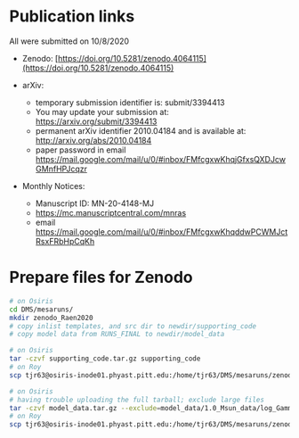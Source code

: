 # Publication links

All were submitted on 10/8/2020
- Zenodo: [https://doi.org/10.5281/zenodo.4064115](https://doi.org/10.5281/zenodo.4064115)

- arXiv:
    - temporary submission identifier is: submit/3394413
    - You may update your submission at: https://arxiv.org/submit/3394413
    - permanent arXiv identifier 2010.04184 and is available at: http://arxiv.org/abs/2010.04184
    - paper password in email https://mail.google.com/mail/u/0/#inbox/FMfcgxwKhqjGfxsQXDJcwGMnfHPJcqzr

- Monthly Notices:
    - Manuscript ID: MN-20-4148-MJ
    - https://mc.manuscriptcentral.com/mnras
    - email https://mail.google.com/mail/u/0/#inbox/FMfcgxwKhqddwPCWMJctRsxFRbHpCqKh


# Prepare files for Zenodo

```bash
# on Osiris
cd DMS/mesaruns/
mkdir zenodo_Raen2020
# copy inlist templates, and src dir to newdir/supporting_code
# copy model data from RUNS_FINAL to newdir/model_data

# on Osiris
tar -czvf supporting_code.tar.gz supporting_code
# on Roy
scp tjr63@osiris-inode01.phyast.pitt.edu:/home/tjr63/DMS/mesaruns/zenodo_Raen2020/supporting_code.tar.gz Downloads/zenodo_Raen2020/.

# on Osiris
# having trouble uploading the full tarball; exclude large files
tar -czvf model_data.tar.gz --exclude=model_data/1.0_Msun_data/log_GammaB_6/LOGS/history.data --exclude=model_data/1.0_Msun_data/log_GammaB_6/LOGS/STD.out --exclude=model_data/1.0_Msun_data/log_GammaB_4/LOGS/history.data --exclude=model_data/*/*/photos model_data
# on Roy
scp tjr63@osiris-inode01.phyast.pitt.edu:/home/tjr63/DMS/mesaruns/zenodo_Raen2020/model_data.tar.gz Downloads/zenodo_Raen2020/.

```
